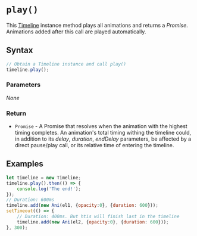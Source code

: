 # `play()`
This [Timeline](/firedom/api/ani/Timeline/README.md) instance method plays all animations and returns a *Promise*. Animations added after this call are played automatically.

## Syntax

```js
// Obtain a Timeline instance and call play()
timeline.play();
```

### Parameters
*None*

### Return
+ `Promise` - A Promise that resolves when the animation with the highest timing completes. An animation's total timing withing the timeline could, in addition to its *delay*, *duration*, *endDelay* parameters, be affected by a direct pause/play call, or its relative time of entering the timeline.

## Examples

```js
let timeline = new Timeline;
timeline.play().then(() => {
    console.log('The end!');
});
// Duration: 600ms
timeline.add(new Ani(el1, {opacity:0}, {duration: 600}));
setTimeout(() => {
    // Duration: 400ms. But htis will finish last in the timeline
    timeline.add(new Ani(el2, {opacity:0}, {duration: 600}));
}, 300);
```